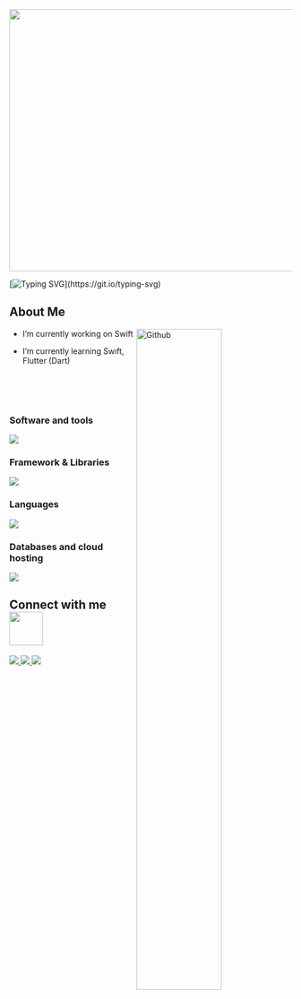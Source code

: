
<img src="https://media.giphy.com/media/l3q2zbskZp2j8wniE/giphy-downsized-large.gif" width="1000" height="468" />

[![Typing SVG](https://readme-typing-svg.herokuapp.com?color=%2300F7EF&size=27&duration=6000&vCenter=true&lines=Mobile+Developer..;Follow+the+white+rabbit.)](https://git.io/typing-svg)

<h2> About Me</h2>

<img width="55%" align="right" alt="Github" src="https://raw.githubusercontent.com/onimur/.github/master/.resources/git-header.svg" />


-  I’m currently working on Swift

-  I’m currently learning Swıft, Flutter (Dart)


<br>
<br>
<br>


<h3 align="left">Software and tools</h3>
<p align="left">
  <a href="https://skillicons.dev">
    <img src="https://skillicons.dev/icons?i=figma,androidstudio,idea,git,postman,stackoverflow,vscode" />
  </a>
</p>

<h3 align="left">Framework & Libraries</h3>
<p align="left">
  <a href="https://skillicons.dev">
    <img src="https://skillicons.dev/icons?i=flutter" />
  </a>
</p>

<h3 align="left">Languages</h3>
<p align="left">
  <a href="https://skillicons.dev">
    <img src="https://skillicons.dev/icons?i=swift,dart" />
  </a>
</p>


<h3 align="left">Databases and cloud hosting</h3>
<p align="left">
  <a href="https://skillicons.dev">
    <img src="https://skillicons.dev/icons?i=firebase" />
  </a>
</p>


<h2> Connect with me <img src='https://raw.githubusercontent.com/ShahriarShafin/ShahriarShafin/main/Assets/handshake.gif' width="60px" height="60px"> </h2>

<p align="left">
  <a href="https://www.linkedin.com/in/samed-kerem-ti%C4%9Fre-1b18b0188/">
    <img src="https://skillicons.dev/icons?i=linkedin" />
  </a>
    <a href="https://www.twitter.com/keremtigre">
    <img src="https://skillicons.dev/icons?i=twitter" />
  </a>
  <a href="https://www.github.com/keremtigre">
    <img src="https://skillicons.dev/icons?i=github" />
  </a>
</p>

</br>
</br>

<br>
